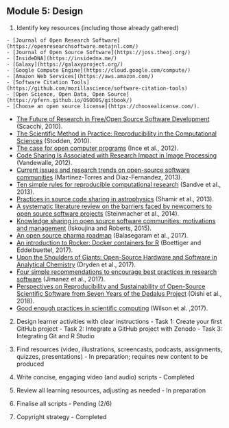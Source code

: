 ## Module 5: Design

   1. Identify key resources (including those already gathered)
   
    - [Journal of Open Research Software](https://openresearchsoftware.metajnl.com/) 
    - [Journal of Open Source Software](https://joss.theoj.org/)
    - [InsideDNA](https://insidedna.me/) 
    - [Galaxy](https://galaxyproject.org/)
    - [Google Compute Engine](https://cloud.google.com/compute/) 
    - [Amazon Web Services](https://aws.amazon.com/)
    - [Software Citation Tools](https://github.com/mozillascience/software-citation-tools)
    - [Open Science, Open Data, Open Source](https://pfern.github.io/OSODOS/gitbook/)
    - [Choose an open source license](https://choosealicense.com/).
    
  -   [The Future of Research in Free/Open Source Software Development](http://www.ics.uci.edu/~wscacchi/Papers/New/FoSER-Scacchi-2010.pdf) (Scacchi, 2010).
  -   [The Scientific Method in Practice: Reproducibility in the Computational Sciences](http://datascienceassn.org/sites/default/files/The%2520Scientific%2520Method%2520in%2520Practice%2520-%2520Reproducibility%2520in%2520the%2520Computational%2520Sciences.pdf) (Stodden, 2010).
  -   [The case for open computer programs](https://www.nature.com/articles/nature10836) (Ince et al., 2012).
  -   [Code Sharing Is Associated with Research Impact in Image Processing](https://infoscience.epfl.ch/record/206184/files/Vandewalle12.pdf) (Vandewalle, 2012).
  -   [Current issues and research trends on open-source software communities](https://www.google.com/url?q=https://idus.us.es/xmlui/bitstream/handle/11441/32245/Current%2520issues%2520and%2520research%2520trends.pdf?sequence%3D1) (Martinez-Torres and Diaz-Fernandez, 2013).
  -   [Ten simple rules for reproducible computational research](http://journals.plos.org/ploscompbiol/article?id%3D10.1371/journal.pcbi.1003285) (Sandve et al., 2013).
  -   [Practices in source code sharing in astrophysics](https://arxiv.org/abs/1304.6780) (Shamir et al., 2013).
  -   [A systematic literature review on the barriers faced by newcomers to open source software projects](http://igor.pro.br/publica/papers/IST_SysReview_PrePrint.pdf) (Steinmacher et al., 2014).
  -   [Knowledge sharing in open source software communities: motivations and management](https://pdfs.semanticscholar.org/f2a2/c5129cf5656af7acc7ffaf84c9c9bafe72c5.pdf) (Iskoujina and Roberts, 2015).
  -   [An open source pharma roadmap](http://journals.plos.org/plosmedicine/article?id%3D10.1371/journal.pmed.1002276) (Balasegaram et al., 2017).
  -   [An introduction to Rocker: Docker containers for R](https://arxiv.org/abs/1710.03675) (Boettiger and Eddelbuettel, 2017).
  -   [Upon the Shoulders of Giants: Open-Source Hardware and Software in Analytical Chemistry](https://pubs.acs.org/doi/abs/10.1021/acs.analchem.7b00485) (Dryden et al., 2017).
  -   [Four simple recommendations to encourage best practices in research software](https://f1000research.com/articles/6-876/v1) (Jimanez  et al., 2017).
  -   [Perspectives on Reproducibility and Sustainability of Open-Source Scientific Software from Seven Years of the Dedalus Project](https://arxiv.org/abs/1801.08200) (Oishi et al., 2018).
  -   [Good enough practices in scientific computing](https://doi.org/10.1371/journal.pcbi.1005510) (Wilson et al. ,2017).
   
   2. Design learner activities with clear instructions
    - Task 1: Create your first GitHub project
    - Task 2: Integrate a GitHub project with Zenodo
    - Task 3: Integrating Git and R Studio
   
   3. Find resources (video, illustrations, screencasts, podcasts, assignments, quizzes, presentations)
    - In preparation; requires new content to be produced
   
   4. Write concise, engaging video (and audio) scripts
    - Completed
   
   5. Review all learning resources, adjusting as needed
    - In preparation
   
   6. Finalise all scripts
    - Pending (2/6)
   
   7. Copyright strategy
    - Completed